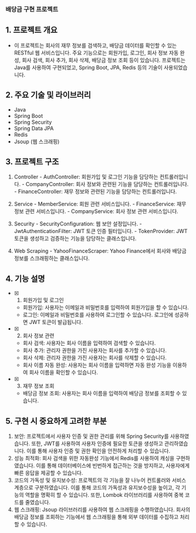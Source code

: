 ### 배당금 구현 프로젝트
## 1. 프로젝트 개요
  - 이 프로젝트는 회사의 재무 정보를 검색하고, 배당금 데이터를 확인할 수 있는 RESTful 웹 서비스입니다. 주요 기능으로는 회원가입, 로그인, 회사 정보 자동 완성, 회사 검색, 회사 추가, 회사 삭제, 배당금 정보 조회 등이 있습니다. 프로젝트는 Java를 사용하여 구현되었고, Spring Boot, JPA, Redis 등의 기술이 사용되었습니다.

## 2. 주요 기술 및 라이브러리
  - Java
  - Spring Boot
  - Spring Security
  - Spring Data JPA
  - Redis
  - Jsoup (웹 스크래핑)

## 3. 프로젝트 구조
  1) Controller
    - AuthController: 회원가입 및 로그인 기능을 담당하는 컨트롤러입니다.
    - CompanyController: 회사 정보와 관련된 기능을 담당하는 컨트롤러입니다.
    - FinanceController: 재무 정보와 관련된 기능을 담당하는 컨트롤러입니다.

  2) Service
    - MemberService: 회원 관련 서비스입니다.
    - FinanceService: 재무 정보 관련 서비스입니다.
    - CompanyService: 회사 정보 관련 서비스입니다.

  3) Security
    - SecurityConfiguration: 웹 보안 설정입니다.
    - JwtAuthenticationFilter: JWT 토큰 인증 필터입니다.
    - TokenProvider: JWT 토큰을 생성하고 검증하는 기능을 담당하는 클래스입니다.

  4) Web Scraping
    - YahooFinanceScraper: Yahoo Finance에서 회사와 배당금 정보를 스크래핑하는 클래스입니다.
    
## 4. 기능 설명
 - [x] 1) 회원가입 및 로그인
    - 회원가입: 사용자는 이메일과 비밀번호를 입력하여 회원가입을 할 수 있습니다.
    - 로그인: 이메일과 비밀번호를 사용하여 로그인할 수 있습니다. 로그인에 성공하면 JWT 토큰이 발급됩니다.

 - [x] 2) 회사 정보 관련
    - 회사 검색: 사용자는 회사 이름을 입력하여 검색할 수 있습니다.
    - 회사 추가: 관리자 권한을 가진 사용자는 회사를 추가할 수 있습니다.
    - 회사 삭제: 관리자 권한을 가진 사용자는 회사를 삭제할 수 있습니다.
    - 회사 이름 자동 완성: 사용자는 회사 이름을 입력하면 자동 완성 기능을 이용하여 회사 이름을 확인할 수 있습니다.

 - [x] 3) 재무 정보 조회
    - 배당금 정보 조회: 사용자는 회사 이름을 입력하여 배당금 정보를 조회할 수 있습니다.
    
## 5. 구현 시 중요하게 고려한 부분
  1) 보안: 프로젝트에서 사용자 인증 및 권한 관리를 위해 Spring Security를 사용하였습니다. 또한, JWT를 사용하여 사용자 인증에 필요한 토큰을 생성하고 관리하였습니다. 이를 통해 사용자 인증 및 권한 확인을 안전하게 처리할 수 있습니다.
  2) 성능 최적화: 회사 검색을 위한 자동완성 기능에서 Redis를 사용하여 캐싱을 구현하였습니다. 이를 통해 데이터베이스에 빈번하게 접근하는 것을 방지하고, 사용자에게 빠른 응답을 제공할 수 있습니다.
  3) 코드의 가독성 및 유지보수성: 프로젝트의 각 기능을 잘 나누어 컨트롤러와 서비스 계층으로 구분하였습니다. 이를 통해 코드의 가독성과 유지보수성을 높이고, 각 기능의 역할을 명확히 할 수 있습니다. 또한, Lombok 라이브러리를 사용하여 중복 코드를 줄였습니다.
  4) 웹 스크래핑: Jsoup 라이브러리를 사용하여 웹 스크래핑을 수행하였습니다. 회사의 배당금 정보를 조회하는 기능에서 웹 스크래핑을 통해 외부 데이터를 수집하고 처리할 수 있습니다.
